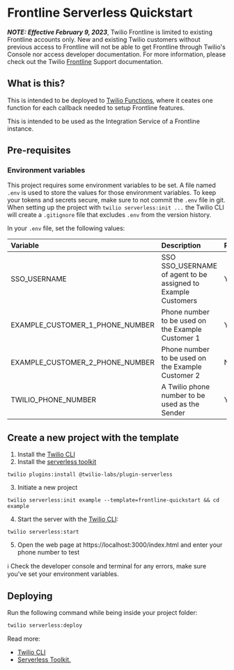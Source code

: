 # Frontline Serverless Quickstart

***NOTE: Effective February 9, 2023***, Twilio Frontline is limited to existing Frontline accounts only. New and existing Twilio customers without previous access to Frontline will not be able to get Frontline through Twilio's Console nor access developer documentation.   For more information, please check out the Twilio [Frontline](https://support.twilio.com/hc/en-us/articles/12427869273627-Twilio-Frontline-Limitation-of-New-Sales-Notice-and-Information) Support documentation.

## What is this?
This is intended to be deployed to [Twilio Functions](https://www.twilio.com/docs/runtime/functions), where it ceates one function for each callback needed to setup Frontline features.

This is intended to be used as the Integration Service of a Frontline instance.

## Pre-requisites

### Environment variables

This project requires some environment variables to be set. A file named `.env` is used to store the values for those environment variables. To keep your tokens and secrets secure, make sure to not commit the `.env` file in git. When setting up the project with `twilio serverless:init ...` the Twilio CLI will create a `.gitignore` file that excludes `.env` from the version history.

In your `.env` file, set the following values:

| Variable | Description | Required |
| :------- | :---------- | :------- |
| SSO_USERNAME | SSO SSO_USERNAME of agent to be assigned to Example Customers | Yes |
| EXAMPLE_CUSTOMER_1_PHONE_NUMBER | Phone number to be used on the Example Customer 1 | Yes |
| EXAMPLE_CUSTOMER_2_PHONE_NUMBER | Phone number to be used on the Example Customer 2 | No |
| TWILIO_PHONE_NUMBER | A Twilio phone number to be used as the Sender | Yes |


## Create a new project with the template

1. Install the [Twilio CLI](https://www.twilio.com/docs/twilio-cli/quickstart#install-twilio-cli)
2. Install the [serverless toolkit](https://www.twilio.com/docs/labs/serverless-toolkit/getting-started)

```shell
twilio plugins:install @twilio-labs/plugin-serverless
```

3. Initiate a new project

```
twilio serverless:init example --template=frontline-quickstart && cd example
```

4. Start the server with the [Twilio CLI](https://www.twilio.com/docs/twilio-cli/quickstart):

```
twilio serverless:start
```

5. Open the web page at https://localhost:3000/index.html and enter your phone number to test

ℹ️ Check the developer console and terminal for any errors, make sure you've set your environment variables.

## Deploying

Run the following command while being inside your project folder:

```bash
twilio serverless:deploy
```

Read more:
- [Twilio CLI](https://www.twilio.com/docs/twilio-cli/quickstart)
- [Serverless Toolkit.](https://www.twilio.com/docs/labs/serverless-toolkit)